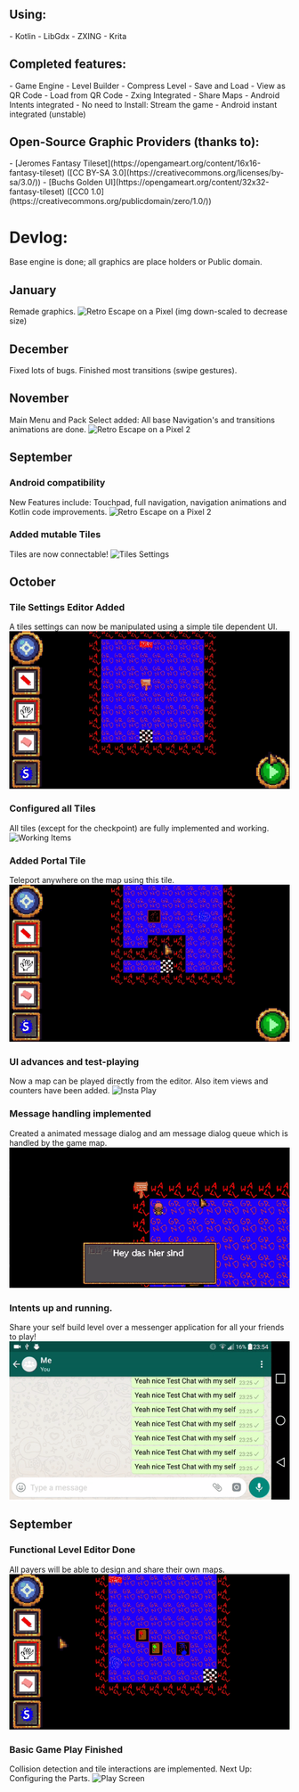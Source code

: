 <h2> Using: </h2>
- Kotlin
- LibGdx
- ZXING
- Krita

<h2> Completed features: </h2>
- Game Engine
- Level Builder
    - Compress Level
    - Save and Load
    - View as QR Code
- Load from QR Code
    - Zxing Integrated
- Share Maps
    - Android Intents integrated
- No need to Install: Stream the game
    - Android instant integrated (unstable)

<h2> Open-Source Graphic Providers (thanks to):</h2>
- [Jeromes Fantasy Tileset](https://opengameart.org/content/16x16-fantasy-tileset) ([CC BY-SA 3.0](https://creativecommons.org/licenses/by-sa/3.0/))
- [Buchs Golden UI](https://opengameart.org/content/32x32-fantasy-tileset) ([CC0 1.0](https://creativecommons.org/publicdomain/zero/1.0/))


<h1> Devlog: </h1>
Base engine is done; all graphics are place holders or Public domain.

<h2> January </h2>
Remade graphics.
<img src="BlogImages/img15.gif" alt="Retro Escape on a Pixel">
(img down-scaled to decrease size)

<h2> December </h2>
Fixed lots of bugs. Finished most transitions (swipe gestures).

<h2> November </h2>
Main Menu and Pack Select added: All base Navigation's and transitions animations are done.
<img src="BlogImages/img13.gif" alt="Retro Escape on a Pixel 2">

<h2> September </h2>

<h3> Android compatibility </h3>
New Features include: Touchpad, full navigation, navigation animations and Kotlin code improvements.
<img src="BlogImages/img10.gif" alt="Retro Escape on a Pixel 2">


<h3>Added mutable Tiles</h3>
Tiles are now connectable!
<img src="BlogImages/img9.gif" alt="Tiles Settings">

<h2> October </h2>

<h3>Tile Settings Editor Added</h3>
A tiles settings can now be manipulated using a simple tile dependent UI.
<img src="BlogImages/img6.gif" alt="Tiles Settings">

<h3>Configured all Tiles</h3>
All tiles (except for the checkpoint) are fully implemented and working.
<img src="BlogImages/img7.gif" alt="Working Items">

<h3> Added Portal Tile </h3>
Teleport anywhere on the map using this tile.
<img src="BlogImages/img8.gif" alt="Teleport">

<h3> UI advances and test-playing </h3>
Now a map can be played directly from the editor. Also item views and counters have been added.

<img src="BlogImages/img5.gif" alt="Insta Play">

<h3> Message handling implemented </h3>
Created a animated message dialog and am message dialog queue which is handled by the game map.

<img src="BlogImages/img4.gif" alt="Dialog">

<h3> Intents up and running. </h3>
Share your self build level over a messenger application for all your friends to play! 

<img src="BlogImages/img3.gif" alt="Android Intents">

<h2> September </h2>

<h3> Functional Level Editor Done </h3>
All payers will be able to design and share their own maps.

<img src="BlogImages/img1.gif" alt="Level Builder">

<h3> Basic Game Play Finished </h3>
Collision detection and tile interactions are implemented.
Next Up: Configuring the Parts.

<img src="BlogImages/img2.gif" alt="Play Screen">
